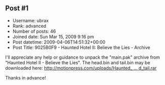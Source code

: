 ## Post #1
- Username: ubrax
- Rank: advanced
- Number of posts: 46
- Joined date: Sun Mar 15, 2009 9:16 pm
- Post datetime: 2009-04-06T14:51:32+00:00
- Post Title: 9025B0F9 - Haunted Hotel II: Believe the Lies - Archive

I'll appreciate any help or guidance to unpack the "main.pak" archive from "Haunted Hotel II - Believe the Lies". 
The head.bin and tail.bin may be downloaded here: [http://motionpress.com/uploads/Haunted_ ... d_tail.rar](http://motionpress.com/uploads/Haunted_Hotel_head_and_tail.rar)

Thanks in advance!
